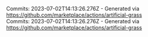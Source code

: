 Commits: 2023-07-02T14:13:26.276Z - Generated via https://github.com/marketplace/actions/artificial-grass
<br>
Commits: 2023-07-02T14:13:26.276Z - Generated via https://github.com/marketplace/actions/artificial-grass
<br>
